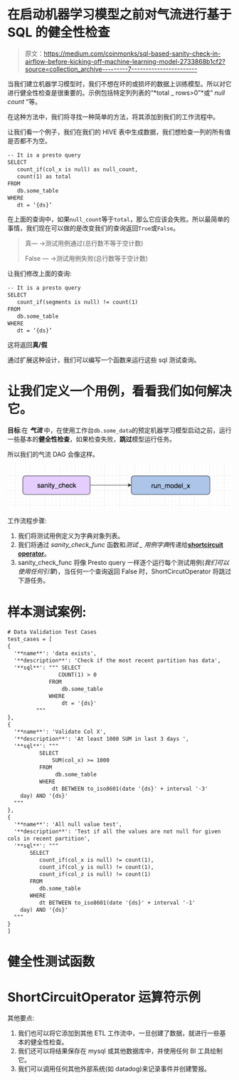# 在启动机器学习模型之前对气流进行基于 SQL 的健全性检查

> 原文：<https://medium.com/coinmonks/sql-based-sanity-check-in-airflow-before-kicking-off-machine-learning-model-2733868b1cf2?source=collection_archive---------7----------------------->

当我们建立机器学习模型时，我们不想在坏的或损坏的数据上训练模型。所以对它进行健全性检查是很重要的。示例包括特定列列表的“*total _ rows>0”*或“ *null count* ”等。

在这种方法中，我们将寻找一种简单的方法，将其添加到我们的工作流程中。

让我们看一个例子，我们在我们的 HIVE 表中生成数据，我们想检查一列的所有值是否都不为空。

```
-- It is a presto query
SELECT
   count_if(col_x is null) as null_count,
   count(1) as total
FROM
   db.some_table
WHERE
   dt = ‘{ds}’
```

在上面的查询中，如果`null_count`等于`total`，那么它应该会失败。所以最简单的事情，我们现在可以做的是改变我们的查询返回`True`或`False`。

> 真— →测试用例通过(总行数不等于空计数)
> 
> False — →测试用例失败(总行数等于空计数)

让我们修改上面的查询:

```
-- It is a presto query
SELECT
   count_if(segments is null) != count(1)
FROM
   db.some_table
WHERE
   dt = ‘{ds}’
```

这将返回**真/假**

通过扩展这种设计，我们可以编写一个函数来运行这些 sql 测试查询。

# 让我们定义一个用例，看看我们如何解决它。

**目标**:在 ***气流*** 中，在使用工作台`db.some_data`的预定机器学习模型启动之前，运行一些基本的**健全性检查**，如果检查失败，**跳过**模型运行任务。

所以我们的气流 DAG 会像这样。

![](img/be46e04ba50a0866d67d4ebcd21da05e.png)

工作流程步骤:

1.  我们将测试用例定义为字典对象列表。
2.  我们将通过 *sanity_check_func* 函数和*测试 _ 用例字典*传递给[**shortcircuit operator**](https://airflow.apache.org/code.html#airflow.operators.ShortCircuitOperator)。
3.  sanity_check_func 将像 Presto query 一样逐个运行每个测试用例(*我们可以使用任何引擎*)，当任何一个查询返回 False 时，ShortCircutOperator 将跳过下游任务。

# 样本测试案例:

```
# Data Validation Test Cases
test_cases = [
{
  '**name**': 'data exists',
  '**description**': 'Check if the most recent partition has data',
  '**sql**': """ SELECT
                COUNT(1) > 0
             FROM
                 db.some_table
             WHERE
                 dt = '{ds}'
         """
}, 
{
  '**name**': 'Validate Col X',
  '**description**': 'At least 1000 SUM in last 3 days ',
  '**sql**': """ 
          SELECT
              SUM(col_x) >= 1000
          FROM
               db.some_table
          WHERE
              dt BETWEEN to_iso8601(date '{ds}' + interval '-3'
    day) AND '{ds}'
  """
}, 
{
  '**name**': 'All null value test',
  '**description**': 'Test if all the values are not null for given cols in recent partition',
  '**sql**': """
       SELECT
          count_if(col_x is null) != count(1),
          count_if(col_y is null) != count(1),
          count_if(col_z is null) != count(1)
       FROM
          db.some_table
       WHERE
          dt BETWEEN to_iso8601(date '{ds}' + interval '-1'
    day) AND '{ds}'
  """
}
]
```

# 健全性测试函数

# ShortCircuitOperator 运算符示例

其他要点:

1.  我们也可以将它添加到其他 ETL 工作流中，一旦创建了数据，就进行一些基本的健全性检查。
2.  我们还可以将结果保存在 mysql 或其他数据库中，并使用任何 BI 工具绘制它。
3.  我们可以调用任何其他外部系统(如 datadog)来记录事件并创建警报。